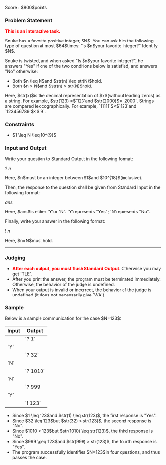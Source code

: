 
<div>

<span>

<span>

<p>
Score : $800$points
</p>

<div>

<section>

### **Problem Statement**

<p>

<font color="red">
<strong>
This is an interactive task.
</strong>
</font>

</p>

<p>
Snuke has a favorite positive integer, $N$. You can ask him the following type of question at most $64$times: "Is $n$your favorite integer?" Identify $N$.
</p>

<p>
Snuke is twisted, and when asked "Is $n$your favorite integer?", he answers "Yes" if one of the two conditions below is satisfied, and answers "No" otherwise:
</p>

<ul>

<li>
Both $n \leq N$and $str(n) \leq str(N)$hold.
</li>

<li>
Both $n > N$and $str(n) > str(N)$hold.
</li>

</ul>

<p>
Here, $str(x)$is the decimal representation of $x$(without leading zeros) as a string. For example, $str(123) =$`123`and $str(2000)$= `2000`.
Strings are compared lexicographically. For example, `11111`$<$`123`and `123456789`$<$`9`.
</p>

</section>

</div>

<div>

<section>

### **Constraints**

<ul>

<li>
$1 \leq N \leq 10^{9}$
</li>

</ul>

</section>

</div>

<div>

<section>

### **Input and Output**

<p>
Write your question to Standard Output in the following format:
</p>

<div>

? $n$
</div>

<p>
Here, $n$must be an integer between $1$and $10^{18}$(inclusive).
</p>

<p>
Then, the response to the question shall be given from Standard Input in the following format:
</p>

<div>

$ans$
</div>

<p>
Here, $ans$is either `Y`or `N`. `Y`represents "Yes"; `N`represents "No".
</p>

<p>
Finally, write your answer in the following format:
</p>

<div>

! $n$
</div>

<p>
Here, $n=N$must hold.
</p>

</section>

</div>

---

<div>

<div>

<section>

### **Judging**

<ul>

<li>

<font color="red">
<strong>
After each output, you must flush Standard Output.
</strong>
</font>
Otherwise you may get `TLE`.
</li>

<li>
After you print the answer, the program must be terminated immediately. Otherwise, the behavior of the judge is undefined.
</li>

<li>
When your output is invalid or incorrect, the behavior of the judge is undefined (it does not necessarily give `WA`).
</li>

</ul>

</section>

</div>

<div>

<section>

### **Sample**

<p>
Below is a sample communication for the case $N=123$:
</p>

<table>

<thead>

<tr>

<th>
Input
</th>

<th>
Output
</th>

</tr>

</thead>

<tbody>

<tr>

<td>

</td>

<td>
`? 1`
</td>

</tr>

<tr>

<td>
`Y`
</td>

<td>

</td>

</tr>

<tr>

<td>

</td>

<td>
`? 32`
</td>

</tr>

<tr>

<td>
`N`
</td>

<td>

</td>

</tr>

<tr>

<td>

</td>

<td>
`? 1010`
</td>

</tr>

<tr>

<td>
`N`
</td>

<td>

</td>

</tr>

<tr>

<td>

</td>

<td>
`? 999`
</td>

</tr>

<tr>

<td>
`Y`
</td>

<td>

</td>

</tr>

<tr>

<td>

</td>

<td>
`! 123`
</td>

</tr>

</tbody>

</table>

<ul>

<li>
Since $1 \leq 123$and $str(1) \leq str(123)$, the first response is "Yes".
</li>

<li>
Since $32 \leq 123$but $str(32) > str(123)$, the second response is "No".
</li>

<li>
Since $1010 > 123$but $str(1010) \leq str(123)$, the third response is "No".
</li>

<li>
Since $999 \geq 123$and $str(999) > str(123)$, the fourth response is "Yes".
</li>

<li>
The program successfully identifies $N=123$in four questions, and thus passes the case.
</li>

</ul>

</section>

</div>

</div>

</span>

</span>

</div>
